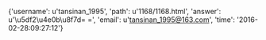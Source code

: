 {'username': u'tansinan_1995', 'path': u'1168/1168.html', 'answer': u'\u5df2\u4e0b\u8f7d= =', 'email': u'tansinan_1995@163.com', 'time': '2016-02-28:09:27:12'}